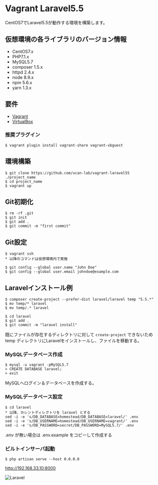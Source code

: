 # Vagrant Laravel5.5

CentOS7でLaravel5.5が動作する環境を構築します。

## 仮想環境の各ライブラリのバージョン情報

- CentOS7.x
- PHP7.1.x
- MySQL5.7
- composer 1.5.x
- httpd 2.4.x
- node 8.9.x
- npm 5.6.x
- yarn 1.3.x

## 要件

- [Vagrant](https://www.vagrantup.com)
- [VirtualBox](https://www.virtualbox.org)

### 推奨プラグイン

```
$ vagrant plugin install vagrant-share vagrant-vbguest
```

## 環境構築

```
$ git clone https://github.com/ucan-lab/vagrant-laravel55 ./project_name
$ cd project_name
$ vagrant up
```

## Git初期化

```
$ rm -rf .git
$ git init
$ git add .
$ git commit -m "first commit"
```

## Git設定

```
$ vagrant ssh
* 以降のコマンドは仮想環境内で実施

$ git config --global user.name "John Doe"
$ git config --global user.email johndoe@example.com
```

## Laravelインストール例

```
$ composer create-project --prefer-dist laravel/laravel temp "5.5.*"
$ mv temp/* laravel
$ mv temp/.* laravel

$ cd laravel
$ git add .
$ git commit -m "laravel install"
```

既にファイルが存在するディレクトリに対して `create-project` できないため temp ディレクトリにLaravelをインストールし、ファイルを移動する。

### MySQLデータベース作成

```
$ mysql -u vagrant -pMySQL5.7
> CREATE DATABASE laravel;
> exit
```

MySQLへログイン＆データベースを作成する。

### MySQLデータベース設定

```
$ cd laravel
* 以降、カレントディレクトリを laravel とする
sed -i -e 's/DB_DATABASE=homestead/DB_DATABASE=laravel/' .env
sed -i -e 's/DB_USERNAME=homestead/DB_USERNAME=vagrant/' .env
sed -i -e 's/DB_PASSWORD=secret/DB_PASSWORD=MySQL5.7/' .env
```

.env が無い場合は .env.example をコピーして作成する

### ビルトインサーバ起動

```
$ php artisan serve --host 0.0.0.0
```

http://192.168.33.10:8000

![Laravel](https://i.gyazo.com/048e0a29861b003a33bea354f755b03e.png)
